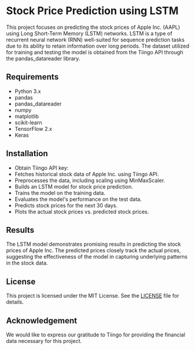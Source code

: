# Stock Price Prediction using LSTM

This project focuses on predicting the stock prices of Apple Inc. (AAPL) using Long Short-Term Memory (LSTM) networks. LSTM is a type of recurrent neural network (RNN) well-suited for sequence prediction tasks due to its ability to retain information over long periods. The dataset utilized for training and testing the model is obtained from the Tiingo API through the pandas_datareader library.

## Requirements

- Python 3.x
- pandas
- pandas_datareader
- numpy
- matplotlib
- scikit-learn
- TensorFlow 2.x
- Keras

## Installation

- Obtain Tiingo API key:
- Fetches historical stock data of Apple Inc. using Tiingo API.
- Preprocesses the data, including scaling using MinMaxScaler.
- Builds an LSTM model for stock price prediction.
- Trains the model on the training data.
- Evaluates the model's performance on the test data.
- Predicts stock prices for the next 30 days.
- Plots the actual stock prices vs. predicted stock prices.

## Results
The LSTM model demonstrates promising results in predicting the stock prices of Apple Inc. The predicted prices closely track the actual prices, suggesting the effectiveness of the model in capturing underlying patterns in the stock data.

## License
This project is licensed under the MIT License. See the [LICENSE](LICENSE) file for details.

## Acknowledgement
We would like to express our gratitude to Tiingo for providing the financial data necessary for this project.

